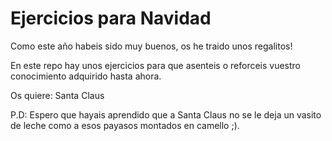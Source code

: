 # Ejercicios para Navidad

Como este año habeis sido muy buenos, os he traido unos regalitos!

En este repo hay unos ejercicios para que asenteis o reforceis vuestro conocimiento adquirido hasta ahora. 

Os quiere: 
Santa Claus

P.D: Espero que hayais aprendido que a Santa Claus no se le deja un vasito de leche como a esos payasos montados en camello ;).